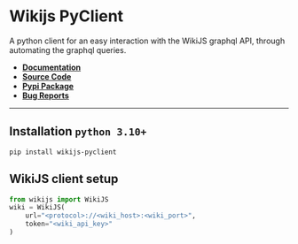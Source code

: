 # Wikijs PyClient

A python client for an easy interaction with the WikiJS graphql API, through automating the graphql queries.

- **[Documentation](https://github.com/lovesh-kumrawat/wikijs-pyclient/wiki/Documentation)**
- **[Source Code](https://github.com/lovesh-kumrawat/wikijs-pyclient)**
- **[Pypi Package](https://pypi.org/project/wikijs-pyclient/)**
- **[Bug Reports](https://github.com/lovesh-kumrawat/wikijs-pyclient/issues)**

---
## Installation `python 3.10+`

    pip install wikijs-pyclient

## WikiJS client setup

```python
from wikijs import WikiJS
wiki = WikiJS(
    url="<protocol>://<wiki_host>:<wiki_port>",
    token="<wiki_api_key>"
)
```

